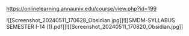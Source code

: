 https://onlinelearning.annauniv.edu/course/view.php?id=199

![[Screenshot_20240511_170628_Obsidian.jpg]]![[SMDM-SYLLABUS SEMESTER I-14 (1).pdf]]![[Screenshot_20240511_170820_Obsidian.jpg]]